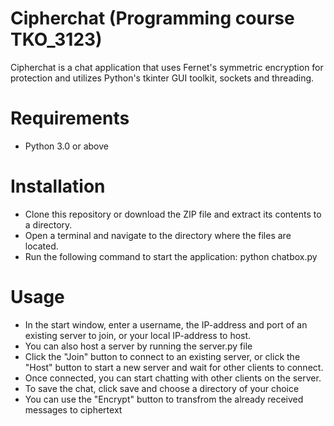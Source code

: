 # Cipherchat (Programming course TKO_3123)
Cipherchat is a chat application that uses Fernet's symmetric encryption for protection 
and utilizes Python's tkinter GUI toolkit, sockets and threading.

# Requirements
- Python 3.0 or above

# Installation
- Clone this repository or download the ZIP file and extract its contents to a directory.
- Open a terminal and navigate to the directory where the files are located.
- Run the following command to start the application: python chatbox.py

# Usage
- In the start window, enter a username, the IP-address and port of an existing server to join, or your local IP-address to host.
- You can also host a server by running the server.py file 
- Click the "Join" button to connect to an existing server, or click the "Host" button to start a new server and wait for other clients to connect.
- Once connected, you can start chatting with other clients on the server.
- To save the chat, click save and choose a directory of your choice
- You can use the "Encrypt" button to transfrom the already received messages to ciphertext
